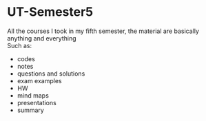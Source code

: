 # UT-Semester5

All the courses I took in my fifth semester, the material are basically anything and everything <br>
Such as:<br>
<ul>
  <li>codes</li>
  <li>notes</li>
  <li>questions and solutions</li>
  <li>exam examples</li>
  <li>HW</li>
  <li>mind maps</li>
  <li>presentations</li>
  <li>summary</li>
</ul>
